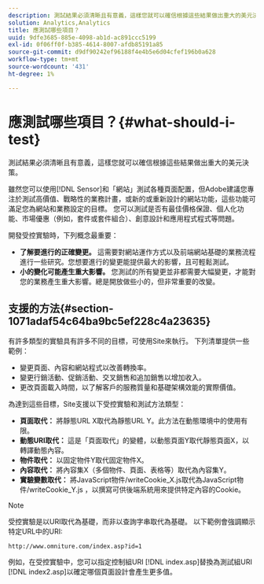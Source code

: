 ```yaml
---
description: 測試結果必須清晰且有意義，這樣您就可以確信根據這些結果做出重大的美元決策。
solution: Analytics,Analytics
title: 應測試哪些項目？
uuid: 9dfe3685-885e-4098-ab1d-ac891ccc5199
exl-id: 0f06ff0f-b385-4614-8007-afdb85191a85
source-git-commit: d9df90242ef96188f4e4b5e6d04cfef196b0a628
workflow-type: tm+mt
source-wordcount: '431'
ht-degree: 1%

---
```


# 應測試哪些項目？{#what-should-i-test}

測試結果必須清晰且有意義，這樣您就可以確信根據這些結果做出重大的美元決策。

雖然您可以使用[!DNL Sensor]和「網站」測試各種頁面配置，但Adobe建議您專注於測試高價值、戰略性的業務計畫，或新的或重新設計的網站功能，這些功能可滿足您為網站和業務設定的目標。 您可以測試是否有最佳價格保證、個人化功能、市場優惠（例如，套件或套件組合）、創意設計和應用程式程式等問題。

開發受控實驗時，下列概念最重要：

* **了解要進行的正確變更。** 這需要對網站運作方式以及前端網站基礎的業務流程進行一些研究。您想要進行的變更能提供最大的影響，且可輕鬆測試。
* **小的變化可能產生重大影響。** 您測試的所有變更並非都需要大幅變更，才能對您的業務產生重大影響。總是開放做些小的，但非常重要的改變。

## 支援的方法{#section-1071adaf54c64ba9bc5ef228c4a23635}

有許多類型的實驗具有許多不同的目標，可使用Site來執行。 下列清單提供一些範例：

* 變更頁面、內容和網站程式以改善轉換率。
* 變更行銷活動、促銷活動、交叉銷售和追加銷售以增加收入。
* 更改頁面載入時間，以了解客戶的服務質量和基礎架構效能的實際價值。

為達到這些目標，Site支援以下受控實驗和測試方法類型：

* **頁面取代：** 將靜態URL X取代為靜態URL Y。此方法在動態環境中的使用有限。
* **動態URI取代：** 這是「頁面取代」的變體，以動態頁面Y取代靜態頁面X，以轉譯動態內容。
* **物件取代：** 以固定物件Y取代固定物件X。
* **內容取代：** 將內容集X（多個物件、頁面、表格等）取代為內容集Y。
* **實驗變數取代：** 將JavaScript物件/writeCookie_X.js取代為JavaScript物件/writeCookie_Y.js ，以撰寫可供後端系統用來提供特定內容的Cookie。

>[!NOTE]
>
>受控實驗是以URI取代為基礎，而非以查詢字串取代為基礎。 以下範例會強調顯示特定URL中的URI:
>
>`http://www.omniture.com/index.asp?id=1`
>
>例如，在受控實驗中，您可以指定控制組URI [!DNL index.asp]替換為測試組URI [!DNL index2.asp]以確定哪個頁面設計會產生更多值。
